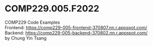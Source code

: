 # COMP229.005.F2022
 COMP229 Code Examples <br>
Frontend: https://comp229-005-frontend-370807.nn.r.appspot.com/ <br>
Backend: https://comp229-005-backend-370802.nn.r.appspot.com/ <br>
by Chung Yin Tsang
